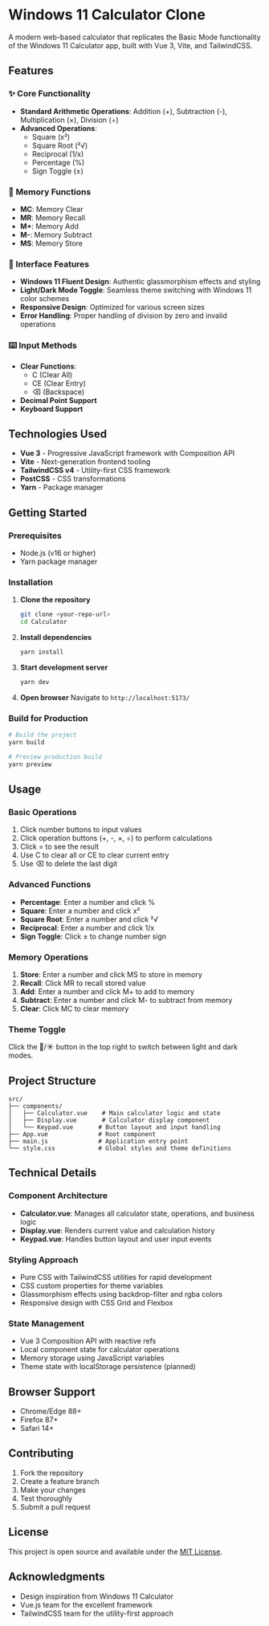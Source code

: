 # Windows 11 Calculator Clone

A modern web-based calculator that replicates the Basic Mode functionality of the Windows 11 Calculator app, built with Vue 3, Vite, and TailwindCSS.

## Features

### ✨ Core Functionality

- **Standard Arithmetic Operations**: Addition (+), Subtraction (-), Multiplication (×), Division (÷)
- **Advanced Operations**:
  - Square (x²)
  - Square Root (²√)
  - Reciprocal (1/x)
  - Percentage (%)
  - Sign Toggle (±)

### 🧠 Memory Functions

- **MC**: Memory Clear
- **MR**: Memory Recall
- **M+**: Memory Add
- **M-**: Memory Subtract
- **MS**: Memory Store

### 🎨 Interface Features

- **Windows 11 Fluent Design**: Authentic glassmorphism effects and styling
- **Light/Dark Mode Toggle**: Seamless theme switching with Windows 11 color schemes
- **Responsive Design**: Optimized for various screen sizes
- **Error Handling**: Proper handling of division by zero and invalid operations

### ⌨️ Input Methods

- **Clear Functions**:
  - C (Clear All)
  - CE (Clear Entry)
  - ⌫ (Backspace)
- **Decimal Point Support**
- **Keyboard Support**

## Technologies Used

- **Vue 3** - Progressive JavaScript framework with Composition API
- **Vite** - Next-generation frontend tooling
- **TailwindCSS v4** - Utility-first CSS framework
- **PostCSS** - CSS transformations
- **Yarn** - Package manager

## Getting Started

### Prerequisites

- Node.js (v16 or higher)
- Yarn package manager

### Installation

1. **Clone the repository**

   ```bash
   git clone <your-repo-url>
   cd Calculator
   ```

2. **Install dependencies**

   ```bash
   yarn install
   ```

3. **Start development server**

   ```bash
   yarn dev
   ```

4. **Open browser**
   Navigate to `http://localhost:5173/`

### Build for Production

```bash
# Build the project
yarn build

# Preview production build
yarn preview
```

## Usage

### Basic Operations

1. Click number buttons to input values
2. Click operation buttons (+, -, ×, ÷) to perform calculations
3. Click = to see the result
4. Use C to clear all or CE to clear current entry
5. Use ⌫ to delete the last digit

### Advanced Functions

- **Percentage**: Enter a number and click %
- **Square**: Enter a number and click x²
- **Square Root**: Enter a number and click ²√
- **Reciprocal**: Enter a number and click 1/x
- **Sign Toggle**: Click ± to change number sign

### Memory Operations

1. **Store**: Enter a number and click MS to store in memory
2. **Recall**: Click MR to recall stored value
3. **Add**: Enter a number and click M+ to add to memory
4. **Subtract**: Enter a number and click M- to subtract from memory
5. **Clear**: Click MC to clear memory

### Theme Toggle

Click the 🌙/☀️ button in the top right to switch between light and dark modes.

## Project Structure

```
src/
├── components/
│   ├── Calculator.vue    # Main calculator logic and state
│   ├── Display.vue       # Calculator display component
│   └── Keypad.vue       # Button layout and input handling
├── App.vue              # Root component
├── main.js              # Application entry point
└── style.css            # Global styles and theme definitions
```

## Technical Details

### Component Architecture

- **Calculator.vue**: Manages all calculator state, operations, and business logic
- **Display.vue**: Renders current value and calculation history
- **Keypad.vue**: Handles button layout and user input events

### Styling Approach

- Pure CSS with TailwindCSS utilities for rapid development
- CSS custom properties for theme variables
- Glassmorphism effects using backdrop-filter and rgba colors
- Responsive design with CSS Grid and Flexbox

### State Management

- Vue 3 Composition API with reactive refs
- Local component state for calculator operations
- Memory storage using JavaScript variables
- Theme state with localStorage persistence (planned)

## Browser Support

- Chrome/Edge 88+
- Firefox 87+
- Safari 14+

## Contributing

1. Fork the repository
2. Create a feature branch
3. Make your changes
4. Test thoroughly
5. Submit a pull request

## License

This project is open source and available under the [MIT License](LICENSE).

## Acknowledgments

- Design inspiration from Windows 11 Calculator
- Vue.js team for the excellent framework
- TailwindCSS team for the utility-first approach
